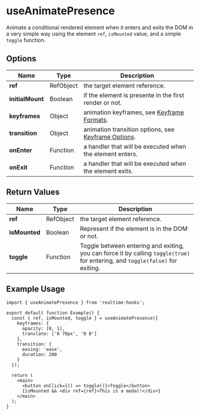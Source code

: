 # useAnimatePresence

Animate a conditional rendered element when it enters and exits the DOM in a very simple way using the element `ref`, `isMounted` value, and a simple `toggle` function.

## Options

| Name             | Type      | Description                                                                                                                                   |
| ---------------- | --------- | --------------------------------------------------------------------------------------------------------------------------------------------- |
| **ref**          | RefObject | the target element reference.                                                                                                                 |
| **initialMount** | Boolean   | if the element is presente in the first render or not.                                                                                        |
| **keyframes**    | Object    | animation keyframes, see [Keyframe Formats](https://developer.mozilla.org/en-US/docs/Web/API/Web_Animations_API/Keyframe_Formats).            |
| **transition**   | Object    | animation transition options, see [Keyframe Options](https://developer.mozilla.org/en-US/docs/Web/API/KeyframeEffect/KeyframeEffect#options). |
| **onEnter**      | Function  | a handler that will be executed when the element enters.                                                                                      |
| **onExit**       | Function  | a handler that will be executed when the element exits.                                                                                       |

## Return Values

| Name          | Type      | Description                                                                                                                    |
| ------------- | --------- | ------------------------------------------------------------------------------------------------------------------------------ |
| **ref**       | RefObject | the target element reference.                                                                                                  |
| **isMounted** | Boolean   | Represent if the element is in the DOM or not.                                                                                 |
| **toggle**    | Function  | Toggle between entering and exiting, you can force it by calling `toggle(true)` for entering, and `toggle(false)` for exiting. |

## Example Usage

```tsx
import { useAnimatePresence } from 'realtime-hooks';

export default function Example() {
  const { ref, isMounted, toggle } = useAnimatePresence({
    keyframes: {
      opacity: [0, 1],
      translate: ['0 70px', '0 0']
    },
    transition: {
      easing: 'ease',
      duration: 200
    }
  });

  return (
    <main>
      <button onClick={() => toggle()}>Toggle</button>
      {isMounted && <div ref={ref}>This is a modal!</div>}
    </main>
  );
}
```
